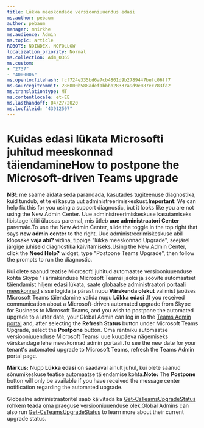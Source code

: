 ```yaml
---
title: Lükka meeskondade versiooniuuendus edasi
ms.author: pebaum
author: pebaum
manager: mnirkhe
ms.audience: Admin
ms.topic: article
ROBOTS: NOINDEX, NOFOLLOW
localization_priority: Normal
ms.collection: Adm_O365
ms.custom:
- "2737"
- "4000006"
ms.openlocfilehash: fcf724e335bd6a7cb4801d9b2789447befc06ff7
ms.sourcegitcommit: 286000b588adef1bbbb28337a9d9e087ec783fa2
ms.translationtype: MT
ms.contentlocale: et-EE
ms.lasthandoff: 04/27/2020
ms.locfileid: "43912507"
---
```

# <a name="how-to-postpone-the-microsoft-driven-teams-upgrade"></a><span data-ttu-id="7d0f9-102">Kuidas edasi lükata Microsofti juhitud meeskonnad täiendamine</span><span class="sxs-lookup"><span data-stu-id="7d0f9-102">How to postpone the Microsoft-driven Teams upgrade</span></span>

<span data-ttu-id="7d0f9-103">**NB**!: me saame aidata seda parandada, kasutades tugiteenuse diagnostika, kuid tundub, et te ei kasuta uut administreerimiskeskust.</span><span class="sxs-lookup"><span data-stu-id="7d0f9-103">**Important**: We can help fix this for you using a support diagnostic, but it looks like you are not using the New Admin Center.</span></span> <span data-ttu-id="7d0f9-104">Uue administreerimiskeskuse kasutamiseks libistage lüliti ülaosas paremal, mis ütleb **uue administraatori Center** paremale.</span><span class="sxs-lookup"><span data-stu-id="7d0f9-104">To use the New Admin Center, slide the toggle in the top right that says **new admin center** to the right.</span></span> <span data-ttu-id="7d0f9-105">Uue administreerimiskeskuse abil klõpsake **vaja abi?** vidina, tippige "lükka meeskonnad Upgrade", seejärel järgige juhiseid diagnostika käivitamiseks.</span><span class="sxs-lookup"><span data-stu-id="7d0f9-105">Using the New Admin Center, click the **Need Help?** widget, type "Postpone Teams Upgrade", then follow the prompts to run the diagnostic.</span></span>

<span data-ttu-id="7d0f9-106">Kui olete saanud teatise Microsofti juhitud automaatse versiooniuuenduse kohta Skype ' i ärirakenduse Microsoft Teamsi jaoks ja soovite automaatset täiendamist hiljem edasi lükata, saate globaalse administraatori [portaali meeskonnad](https://admin.teams.microsoft.com/dashboard) sisse logida ja pärast nupu **Värskenda olekut** valimist jaotises Microsoft Teams täiendamine valida nupu **Lükka edasi** .</span><span class="sxs-lookup"><span data-stu-id="7d0f9-106">If you received communication about a Microsoft-driven automated upgrade from Skype for Business to Microsoft Teams, and you wish to postpone the automated upgrade to a later date, your Global Admin can log in to the [Teams Admin portal](https://admin.teams.microsoft.com/dashboard) and, after selecting the **Refresh Status** button under Microsoft Teams Upgrade, select the **Postpone** button.</span></span> <span data-ttu-id="7d0f9-107">Oma rentniku automaatse versiooniuuenduse Microsoft Teamsi uue kuupäeva nägemiseks värskendage lehe meeskonnad admin portaali.</span><span class="sxs-lookup"><span data-stu-id="7d0f9-107">To see the new date for your tenant's automated upgrade to Microsoft Teams, refresh the Teams Admin portal page.</span></span>

<span data-ttu-id="7d0f9-108">**Märkus:** Nupp **Lükka edasi** on saadaval ainult juhul, kui olete saanud sõnumikeskuse teatise automaatse täiendamise kohta.</span><span class="sxs-lookup"><span data-stu-id="7d0f9-108">**Note:** The **Postpone** button will only be available if you have received the message center notification regarding the automated upgrade.</span></span> 

<span data-ttu-id="7d0f9-109">Globaalne administraatoritel saab käivitada ka [Get-CsTeamsUpgradeStatus](https://docs.microsoft.com/powershell/module/skype/get-csteamsupgradestatus?view=skype-ps) rohkem teada oma praeguse versiooniuuenduse olek.</span><span class="sxs-lookup"><span data-stu-id="7d0f9-109">Global Admins can also run [Get-CsTeamsUpgradeStatus](https://docs.microsoft.com/powershell/module/skype/get-csteamsupgradestatus?view=skype-ps) to learn more about their current upgrade status.</span></span>
